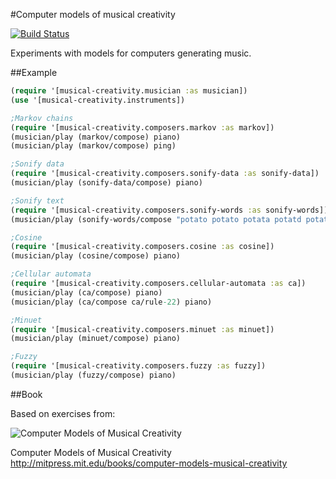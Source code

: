 #Computer models of musical creativity

[![Build Status](https://travis-ci.org/josephwilk/musical-creativity.png?branch=master)](https://travis-ci.org/josephwilk/musical-creativity)

Experiments with models for computers generating music.

##Example

```clojure
(require '[musical-creativity.musician :as musician])
(use '[musical-creativity.instruments])

;Markov chains
(require '[musical-creativity.composers.markov :as markov])
(musician/play (markov/compose) piano)
(musician/play (markov/compose) ping)

;Sonify data
(require '[musical-creativity.composers.sonify-data :as sonify-data])
(musician/play (sonify-data/compose) piano)

;Sonify text
(require '[musical-creativity.composers.sonify-words :as sonify-words])
(musician/play (sonify-words/compose "potato potato potata potatd potate potatk") piano)

;Cosine
(require '[musical-creativity.composers.cosine :as cosine])
(musician/play (cosine/compose) piano)

;Cellular automata
(require '[musical-creativity.composers.cellular-automata :as ca])
(musician/play (ca/compose) piano)
(musician/play (ca/compose ca/rule-22) piano)

;Minuet
(require '[musical-creativity.composers.minuet :as minuet])
(musician/play (minuet/compose) piano)

;Fuzzy
(require '[musical-creativity.composers.fuzzy :as fuzzy])
(musician/play (fuzzy/compose) piano)
```

##Book

Based on exercises from:

![Computer Models of Musical Creativity](http://mitpress.mit.edu/covers/9780262033381.jpg)

Computer Models of Musical Creativity http://mitpress.mit.edu/books/computer-models-musical-creativity
